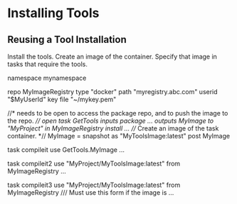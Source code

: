 # Installing Tools

## Reusing a Tool Installation

Install the tools.
Create an image of the container.
Specify that image in tasks that require the tools.

namespace mynamespace

repo MyImageRegistry type "docker"
    path "myregistry.abc.com"
    userid "$MyUserId" key file "~/mykey.pem"

//* needs to be open to access the package repo, and to push the image to the repo. *//
open task GetTools
    inputs package ...
    outputs MyImage to "MyProject" in MyImageRegistry
    install ...
    //* Create an image of the task container. *//
    MyImage = snapshot as "MyToolsImage:latest"
    post MyImage

task compileit
    use GetTools.MyImage
    ...

task compileit2
    use "MyProject/MyToolsImage:latest" from MyImageRegistry
    ...

task compileit3
    use "MyProject/MyToolsImage:latest" from MyImageRegistry
        /// Must use this form if the image is 
    ...
